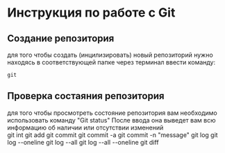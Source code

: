 # **Инструкция по работе с Git**

## Создание репозитория

для того чтобы создать (инцилизировать) новый репозиторий нужно находясь в соответствующей папке через терминал ввести команду:

    git

## Проверка состаяния репозитория

для того чтобы просмотреть состояние репозитория вам необходимо использовать команду "Git status"
После ввода она выведет вам всю информацию об наличии или отсутствии изменений  
    git int
    git add
    git commit
    git commit -a
    git commit -n "message"
    git log
    git log --oneline
    git log --all
    git log --all --oneline
    git diff 